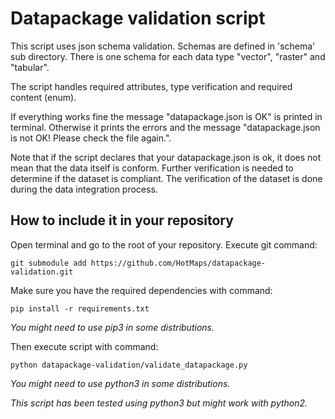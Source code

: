 # Datapackage validation script
This script uses json schema validation. Schemas are defined in 'schema' sub directory.
There is one schema for each data type "vector", "raster" and "tabular".

The script handles required attributes, type verification and required content (enum).

If everything works fine the message "datapackage.json is OK" is printed in terminal. Otherwise it prints the errors and the message "datapackage.json is not OK! Please check the file again.".

Note that if the script declares that your datapackage.json is ok, it does not mean that the data itself is conform. Further verification is needed to determine if the dataset is compliant.
The verification of the dataset is done during the data integration process.

## How to include it in your repository
Open terminal and go to the root of your repository.
Execute git command:
```Shell
git submodule add https://github.com/HotMaps/datapackage-validation.git
```
Make sure you have the required dependencies with command:
```Shell
pip install -r requirements.txt
```
*You might need to use pip3 in some distributions.*

Then execute script with command:
```Shell     
python datapackage-validation/validate_datapackage.py
```
*You might need to use python3 in some distributions.*

*This script has been tested using python3 but might work with python2.*


